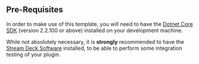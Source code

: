 ## Pre-Requisites

In order to make use of this template, you will need to have the [Dotnet Core SDK][] (version 2.2.100 or above) installed on your development machine.

While not absolutely necessary, it is **strongly** recommended to have the [Stream Deck Software][] installed, to be able to perform some integration testing of your plugin.

<!-- Reference Links -->

[Dotnet Core SDK]: https://get.dot.net/ "Download the Dotnet Core SDK or Runtime"
[Stream Deck Software]: https://www.elgato.com/gaming/downloads "Download the Stream Deck desktop software"
